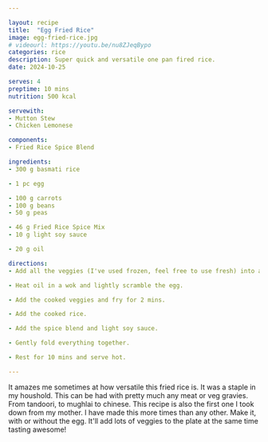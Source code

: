 ```yaml
---

layout: recipe
title:  "Egg Fried Rice"
image: egg-fried-rice.jpg
# videourl: https://youtu.be/nu8ZJeqBypo
categories: rice
description: Super quick and versatile one pan fired rice.
date: 2024-10-25

serves: 4
preptime: 10 mins
nutrition: 500 kcal

servewith:
- Mutton Stew
- Chicken Lemonese

components:
- Fried Rice Spice Blend

ingredients:
- 300 g basmati rice

- 1 pc egg

- 100 g carrots
- 100 g beans
- 50 g peas

- 46 g Fried Rice Spice Mix
- 10 g light soy sauce

- 20 g oil

directions:
- Add all the veggies (I've used frozen, feel free to use fresh) into a microwave safe bowl and heat on hign for 15 mins.

- Heat oil in a wok and lightly scramble the egg.

- Add the cooked veggies and fry for 2 mins.

- Add the cooked rice.

- Add the spice blend and light soy sauce.

- Gently fold everything together.

- Rest for 10 mins and serve hot.

---
```


It amazes me sometimes at how versatile this fried rice is. It was a staple in my houshold. This can be had with pretty much any meat or veg gravies. From tandoori, to mughlai to chinese. This recipe is also the first one I took down from my mother. I have made this more times than any other. Make it, with or without the egg. It'll add lots of veggies to the plate at the same time tasting awesome!
